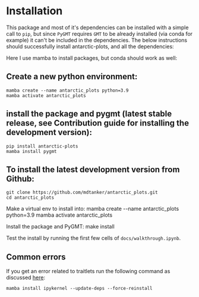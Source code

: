 # Installation
This package and most of it's dependencies can be installed with a simple call to `pip`, but since `PyGMT` requires `GMT` to be already installed (via conda for example) it can't be included in the dependencies. The below instructions should successfully install antarctic-plots, and all the dependencies:

Here I use mamba to install packages, but conda should work as well:

## Create a new python environment:

    mamba create --name antarctic_plots python=3.9 
    mamba activate antarctic_plots

## install the package and pygmt (latest stable release, see Contribution guide for installing the development version): 

    pip install antarctic-plots
    mamba install pygmt

## To install the latest development version from Github:

    git clone https://github.com/mdtanker/antarctic_plots.git
    cd antarctic_plots

Make a virtual env to install into:
    mamba create --name antarctic_plots python=3.9 
    mamba activate antarctic_plots

Install the package and PyGMT:
    make install

Test the install by running the first few cells of `docs/walkthrough.ipynb`.

## Common errors

If you get an error related to traitlets run the following command as discussed [here](https://github.com/microsoft/vscode-jupyter/issues/5689#issuecomment-829538285):

    mamba install ipykernel --update-deps --force-reinstall
